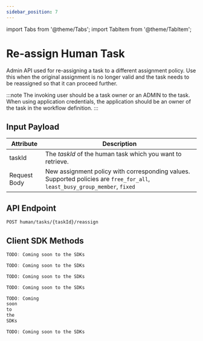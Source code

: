 ```yaml
---
sidebar_position: 7
---
```


import Tabs from '@theme/Tabs'; import TabItem from '@theme/TabItem';

# Re-assign Human Task

Admin API used for re-assigning a task to a different assignment policy. Use this when the original assignment is no
longer valid and the task needs to be reassigned so that it can proceed further.

:::note 
The invoking user should be a task owner or an ADMIN to the task. When using application credentials, the
application should be an owner of the task in the workflow definition.
:::

## Input Payload

| Attribute    | Description                                                                                                                  |
|--------------|------------------------------------------------------------------------------------------------------------------------------| 
| taskId       | The *taskId* of the human task which you want to retrieve.                                                                   | 
| Request Body | New assignment policy with corresponding values. Supported policies are `free_for_all`, `least_busy_group_member`, `fixed`   | 

## API Endpoint

```
POST human/tasks/{taskId}/reassign
```

## Client SDK Methods

<Tabs>
<TabItem value="Java" label="Java">

```java
TODO: Coming soon to the SDKs
```

</TabItem>
<TabItem value="Golang" label="Golang">

```go
TODO: Coming soon to the SDKs
```

</TabItem>
<TabItem value="Python" label="Python">

```python
TODO: Coming soon to the SDKs
```

</TabItem>
<TabItem value="CSharp" label="CSharp">

```csharp
TODO: Coming soon to the SDKs
```

</TabItem>
<TabItem value="Javascript" label="Javascript">

```javascript
TODO: Coming
soon
to
the
SDKs
```

</TabItem>
<TabItem value="Clojure" label="Clojure">

```clojure
TODO: Coming soon to the SDKs
```

</TabItem>
</Tabs>
